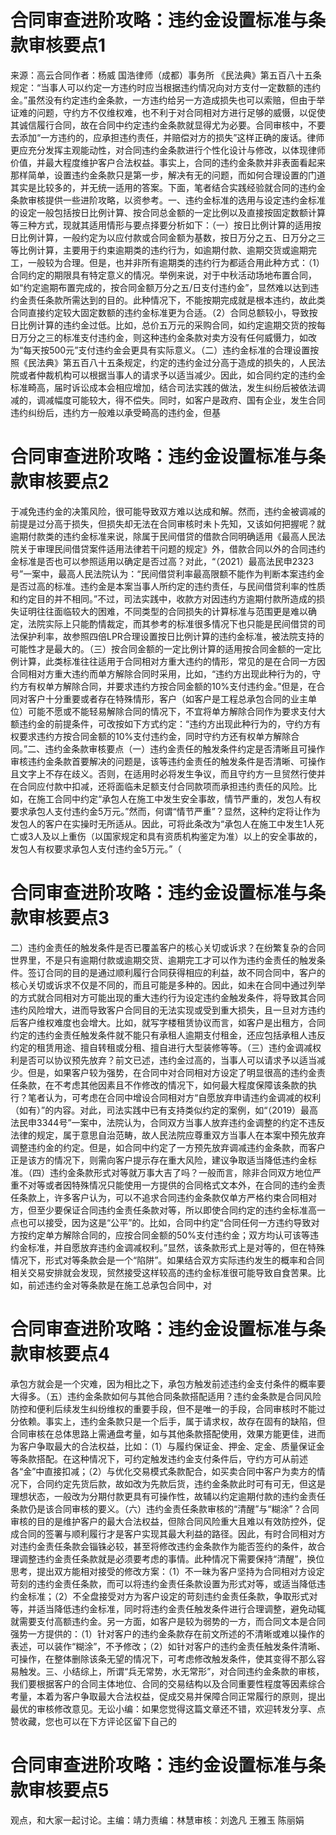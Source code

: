 # 合同审查进阶攻略：违约金设置标准与条款审核要点1

来源：高云合同作者：杨威 国浩律师（成都）事务所 《民法典》第五百八十五条规定：“当事人可以约定一方违约时应当根据违约情况向对方支付一定数额的违约金。”虽然没有约定违约金条款，一方违约给另一方造成损失也可以索赔，但由于举证难的问题，守约方不仅维权难，也不利于对合同相对方进行足够的威慑，以促使其诚信履行合同，故在合同中约定违约金条款就显得尤为必要。合同审核中，不要去添加“一方违约的，应承担违约责任，并赔偿对方的损失”这样正确的废话。律师更应充分发挥主观能动性，对合同违约金条款进行个性化设计与修改，以体现律师价值，并最大程度维护客户合法权益。事实上，合同的违约金条款并非表面看起来那样简单，设置违约金条款只是第一步，解决有无的问题，而如何合理设置的门道其实是比较多的，并无统一适用的答案。下面，笔者结合实践经验就合同的违约金条款审核提供一些进阶攻略，以资参考。一、违约金标准的选用与设定违约金标准的设定一般包括按日比例计算、按合同总金额的一定比例以及直接按固定数额计算等三种方式，现就其适用情形与要点择要分析如下：（一）按日比例计算的适用按日比例计算，一般约定为以应付款或合同金额为基数，按日万分之五、日万分之三等比例计算，主要用于约束逾期类的违约行为，如逾期付款、逾期交货或逾期完工，一般较为合理。但是，也并非所有逾期类的违约行为都适合用此种方式：（1）合同约定的期限具有特定意义的情况。举例来说，对于中秋活动场地布置合同，如“约定逾期布置完成的，按合同金额万分之五/日支付违约金”，显然难以达到违约金责任条款所需达到的目的。此种情况下，不能按期完成就是根本违约，故此类合同直接约定较大固定数额的违约金标准更为合适。（2）合同总额较小，导致按日比例计算的违约金过低。比如，总价五万元的采购合同，如约定逾期交货的按每日万分之三的标准支付违约金，则这种违约金条款对卖方没有任何威慑力，如改为“每天按500元”支付违约金会更具有实际意义。（二）违约金标准的合理设置按照《民法典》第五百八十五条规定，约定的违约金过分高于造成的损失的，人民法院或者仲裁机构可以根据当事人的请求予以适当减少。因此，如合同约定的违约金标准畸高，届时诉讼成本会相应增加，结合司法实践的做法，发生纠纷后被依法调减的，调减幅度可能较大，得不偿失。同时，如客户是政府、国有企业，发生合同违约纠纷后，违约方一般难以承受畸高的违约金，但基

# 合同审查进阶攻略：违约金设置标准与条款审核要点2

于减免违约金的决策风险，很可能导致双方难以达成和解。然而，违约金被调减的前提是过分高于损失，但损失却无法在合同审核时未卜先知，又该如何把握呢？就逾期付款类的违约金标准来说，除属于民间借贷的借款合同明确适用《最高人民法院关于审理民间借贷案件适用法律若干问题的规定》外，借款合同以外的合同违约金标准是否也可以参照适用以确定是否过高？对此，“（2021）最高法民申2323号”一案中，最高人民法院认为：“民间借贷利率最高限额不能作为判断本案违约金是否过高的标准。违约金是本案当事人所约定的违约责任，与民间借贷利率的性质和约定目的并不相同。”不过，司法实践中，收款方对因违约方逾期付款所造成的损失证明往往面临较大的困难，不同类型的合同损失的计算标准与范围更是难以确定，法院实际上只能酌情裁定，而其参考的标准很多情况下也只能是民间借贷的司法保护利率，故参照四倍LPR合理设置按日比例计算的违约金标准，被法院支持的可能性才是最大的。（三）按合同金额的一定比例计算的适用按合同金额的一定比例计算，此类标准往往适用于合同相对方重大违约的情形，常见的是在合同一方因合同相对方重大违约而单方解除合同时采用，比如，“违约方出现此种行为的，守约方有权单方解除合同，并要求违约方按合同金额的10%支付违约金。”但是，在合同对客户十分重要或者存在特殊情形，客户（如客户是工程总承包合同的业主单位）可能不愿或不能轻易解除合同的情况下，不宜将单方解除合同作为要求支付大额违约金的前提条件，可改按如下方式约定：“违约方出现此种行为的，守约方有权要求违约方按合同金额的10%支付违约金，同时守约方还有权单方解除合同。”二、违约金条款审核要点（一）违约金责任的触发条件约定是否清晰且可操作审核违约金条款首要解决的问题是，该等违约金责任的触发条件是否清晰、可操作且文字上不存在歧义。否则，在适用时必将发生争议，而且守约方一旦贸然行使并在合同应付款中扣减，还将面临未足额支付合同款项而承担违约责任的风险。比如，在施工合同中约定“承包人在施工中发生安全事故，情节严重的，发包人有权要求承包人支付违约金5万元。”然而，何谓“情节严重”？显然，这种约定将让作为发包人的客户在实操时无所适从。因此，可将此条改为“承包人在施工中发生1人死亡或3人及以上重伤（以国家规定和具有资质机构鉴定为准）以上的安全事故的，发包人有权要求承包人支付违约金5万元。”（

# 合同审查进阶攻略：违约金设置标准与条款审核要点3

二）违约金责任的触发条件是否已覆盖客户的核心关切或诉求？在纷繁复杂的合同世界里，不是只有逾期付款或逾期交货、逾期完工才可以作为违约金责任的触发条件。签订合同的目的是通过顺利履行合同获得相应的利益，故不同合同中，客户的核心关切或诉求不仅是不同的，而且可能是多种的。因此，如未在合同中通过列举的方式就合同相对方可能出现的重大违约行为设定违约金触发条件，将导致其合同违约风险增大，进而导致客户合同目的无法实现或受到重大损失，且一旦对方违约后客户维权难度也会增大。比如，就写字楼租赁协议而言，如客户是出租方，合同约定的违约金责任触发条件就不能只有承租人逾期支付租金，还应包括承租人违反约定的租赁用途、擅自转租或分租、擅自进行大型装修等等。（三）违约金调减权利是否可以协议预先放弃？前文已述，违约金过高的，当事人可以请求予以适当减少。但是，如果客户较为强势，在合同中对合同相对方设定了明显很高的违约金责任条款，在不考虑其他因素且不作修改的情况下，如何最大程度保障该条款的执行？笔者认为，可考虑在合同中增设合同相对方“自愿放弃申请违约金调减的权利（如有）”的内容。对此，司法实践中已有支持类似约定的案例，如“（2019）最高法民申3344号”一案中，法院认为，合同双方当事人放弃违约金调整的约定不违反法律的规定，属于意思自治范畴，故人民法院应尊重双方当事人在本案中预先放弃调整违约金的约定。但是，如合同中约定了一方预先放弃调减违约金条款，而客户正是该方的情况下，则需向客户提示存在重大风险，建议争取适当降低违约金标准。（四）违约金条款形式对等就万事大吉了吗？一般而言，除非合同双方地位严重不对等或者因特殊情况只能使用一方提供的合同格式文本外，在合同的违约金责任条款上，许多客户认为，可以不追求合同违约金条款仅单方严格约束合同相对方，但至少要保证合同违约金责任条款对等，所以即使合同约定的违约金标准高一点也可以接受，因为这是“公平”的。比如，合同中约定“合同任何一方违约导致对方按约定单方解除合同的，应按合同金额的50%支付违约金；双方均认可该等违约金标准，并自愿放弃违约金调减权利。”显然，该条款形式上是对等的，但在特殊情况下，形式对等条款会是一个“陷阱”。如果结合双方实际违约发生的概率和合同相关交易安排就会发现，贸然接受这样较高的违约金标准很可能导致自食苦果。比如，前述违约金对等条款是在施工总承包合同中，对

# 合同审查进阶攻略：违约金设置标准与条款审核要点4

承包方就会是一个灾难，因为相比之下，承包方触发前述违约金支付条件的概率要大得多。（五）违约金条款如何与其他合同条款搭配适用？违约金条款是合同风险防控和便利后续发生纠纷维权的重要手段，但不是唯一的手段，合同审核时不能过分依赖。事实上，违约金条款只是一个后手，属于请求权，故存在固有的缺陷，但合同审核在总体思路上需通盘考量，如与其他条款搭配使用，效果方能更佳，进而为客户争取最大的合法权益，比如：（1）与履约保证金、押金、定金、质量保证金等条款搭配。在这种情况下，可约定触发违约金支付条件后，守约方可从前述各“金”中直接扣减；（2）与优化交易模式条款配合，如买卖合同中客户为卖方的情况下，合同约定先货后款，故如改为先款后货，违约金条款此时可有可无，但这是理想状态，一般改为分期付款更具有可操作性，故辅以约定逾期付款的违约金责任条款仍是该合同审核的要义。（六）违约金责任条款审核的“清醒”与“糊涂”？合同审核的目的是维护客户的最大合法权益，但除合同风险重大且难以有效防控外，促成合同的签署与顺利履行才是客户实现其最大利益的路径。因此，有时合同相对方对违约金责任条款会锱铢必较，甚至将修改违约金条款作为能否签约的条件，故合理调整违约金责任条款就是必须要考虑的事情。此种情况下需要保持“清醒”，换位思考，提出双方能相对接受的修改方案：（1）不一昧为客户坚持为合同相对方设定苛刻的违约金责任条款，而可以将违约金责任条款设置为形式对等，或适当降低违约金标准；（2）不全盘接受对方为客户设定的苛刻违约金责任条款，争取形式对等，并适当降低违约金标准，同时将违约金责任触发条件进行合理调整，避免动辄就需要支付高额违约金。另一方面，如客户是较为弱势的一方，而合同文本是合同强势一方提供的：（1）针对客户的违约金条款存在前文所述的不清晰或难以操作的表述，可以装作“糊涂”，不予修改；（2）如针对客户的违约金责任触发条件清晰、可操作，在整体删除该条无望的情况下，可考虑修改触发条件，使其变得不那么容易触发。三、小结综上，所谓“兵无常势，水无常形”，对合同违约金条款的审核，我们要根据客户的合同主体地位、合同的交易结构以及合同重要性程度等因素综合考量，本着为客户争取最大合法权益，促成交易并保障合同正常履行的原则，提出最优的审核修改意见。无讼小编：如果您觉得这篇文章还不错，欢迎转发分享、点赞收藏，您也可以在下方评论区留下自己的

# 合同审查进阶攻略：违约金设置标准与条款审核要点5

观点，和大家一起讨论。主编：靖力责编：林慧审核：刘逸凡 王雅玉 陈丽娟 

